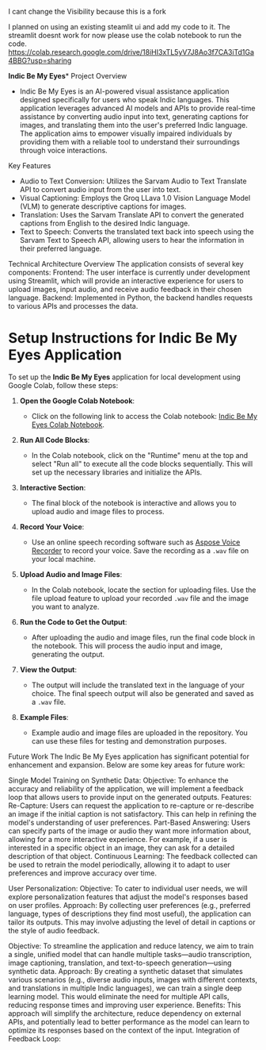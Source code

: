 I cant change the Visibility because this is a fork

I planned on using an existing steamlit ui and add my code to it.
The streamlit doesnt work for now please use the colab notebook to run the code.
https://colab.research.google.com/drive/18iHI3xTL5yV7J8Ao3f7CA3iTd1Ga4BBG?usp=sharing

**Indic Be My Eyes***
Project Overview
- Indic Be My Eyes is an AI-powered visual assistance application designed specifically for users who speak Indic languages. This application leverages advanced AI models and APIs to provide real-time assistance by converting audio input into text, generating captions for images, and translating them into the user's preferred Indic language. The application aims to empower visually impaired individuals by providing them with a reliable tool to understand their surroundings through voice interactions.

Key Features
- Audio to Text Conversion: Utilizes the Sarvam Audio to Text Translate API to convert audio input from the user into text.
- Visual Captioning: Employs the Groq LLava 1.0 Vision Language Model (VLM) to generate descriptive captions for images.
- Translation: Uses the Sarvam Translate API to convert the generated captions from English to the desired Indic language.
- Text to Speech: Converts the translated text back into speech using the Sarvam Text to Speech API, allowing users to hear the information in their preferred language.

Technical Architecture Overview
The application consists of several key components:
Frontend: The user interface is currently under development using Streamlit, which will provide an interactive experience for users to upload images, input audio, and receive audio feedback in their chosen language.
Backend: Implemented in Python, the backend handles requests to various APIs and processes the data.


# Setup Instructions for Indic Be My Eyes Application

To set up the **Indic Be My Eyes** application for local development using Google Colab, follow these steps:

1. **Open the Google Colab Notebook**:
   - Click on the following link to access the Colab notebook: [Indic Be My Eyes Colab Notebook](https://colab.research.google.com/drive/18iHI3xTL5yV7J8Ao3f7CA3iTd1Ga4BBG?usp=sharing).

2. **Run All Code Blocks**:
   - In the Colab notebook, click on the "Runtime" menu at the top and select "Run all" to execute all the code blocks sequentially. This will set up the necessary libraries and initialize the APIs.

3. **Interactive Section**:
   - The final block of the notebook is interactive and allows you to upload audio and image files to process.

4. **Record Your Voice**:
   - Use an online speech recording software such as [Aspose Voice Recorder](https://products.aspose.com/voice-recorder/) to record your voice. Save the recording as a `.wav` file on your local machine.

5. **Upload Audio and Image Files**:
   - In the Colab notebook, locate the section for uploading files. Use the file upload feature to upload your recorded `.wav` file and the image you want to analyze.

6. **Run the Code to Get the Output**:
   - After uploading the audio and image files, run the final code block in the notebook. This will process the audio input and image, generating the output.

7. **View the Output**:
   - The output will include the translated text in the language of your choice. The final speech output will also be generated and saved as a `.wav` file.

8. **Example Files**:
   - Example audio and image files are uploaded in the repository. You can use these files for testing and demonstration purposes.


Future Work
The Indic Be My Eyes application has significant potential for enhancement and expansion. Below are some key areas for future work:

Single Model Training on Synthetic Data:
Objective: To enhance the accuracy and reliability of the application, we will implement a feedback loop that allows users to provide input on the generated outputs.
Features:
Re-Capture: Users can request the application to re-capture or re-describe an image if the initial caption is not satisfactory. This can help in refining the model's understanding of user preferences.
Part-Based Answering: Users can specify parts of the image or audio they want more information about, allowing for a more interactive experience. For example, if a user is interested in a specific object in an image, they can ask for a detailed description of that object.
Continuous Learning: The feedback collected can be used to retrain the model periodically, allowing it to adapt to user preferences and improve accuracy over time.

User Personalization:
Objective: To cater to individual user needs, we will explore personalization features that adjust the model's responses based on user profiles.
Approach: By collecting user preferences (e.g., preferred language, types of descriptions they find most useful), the application can tailor its outputs. This may involve adjusting the level of detail in captions or the style of audio feedback.

Objective: To streamline the application and reduce latency, we aim to train a single, unified model that can handle multiple tasks—audio transcription, image captioning, translation, and text-to-speech generation—using synthetic data.
Approach: By creating a synthetic dataset that simulates various scenarios (e.g., diverse audio inputs, images with different contexts, and translations in multiple Indic languages), we can train a single deep learning model. This would eliminate the need for multiple API calls, reducing response times and improving user experience.
Benefits: This approach will simplify the architecture, reduce dependency on external APIs, and potentially lead to better performance as the model can learn to optimize its responses based on the context of the input.
Integration of Feedback Loop:


